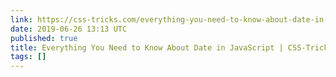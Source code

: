 ```yaml
---
link: https://css-tricks.com/everything-you-need-to-know-about-date-in-javascript/
date: 2019-06-26 13:13 UTC
published: true
title: Everything You Need to Know About Date in JavaScript | CSS-Tricks
tags: []
---
```




